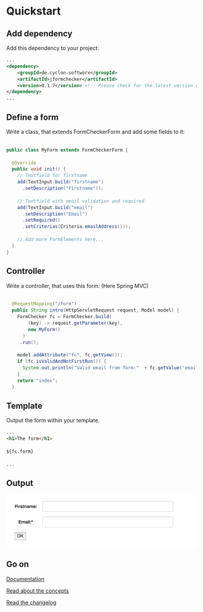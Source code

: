 # Quickstart


## Add dependency

Add this dependency to your project:

```xml
...
<dependency>
    <groupId>de.cyclon-softworx</groupId>
    <artifactId>jformchecker</artifactId>
    <version>0.1.7</version> <!-- Please check for the latest version on maven central or in the changelog! -->
</dependency>
...
```

## Define a form

Write a class, that extends FormCheckerForm and add some fields to it:


```Java

public class MyForm extends FormCheckerForm {

  @Override
  public void init() {
    // Textfield for firstname
    add(TextInput.build("firstname")
      .setDescription("Firstname"));

    // Textfield with email validation and required
    add(TextInput.build("email")
      .setDescription("Email")
      .setRequired()
      .setCriterias(Criteria.emailAddress()));
    
    // Add more FormElements here...
  }
}
```


## Controller

Write a controller, that uses this form: (Here Spring MVC)

```Java

  @RequestMapping("/form")
  public String intro(HttpServletRequest request, Model model) {
    FormChecker fc = FormChecker.build(
        (key) -> request.getParameter(key), 
        new MyForm()
      )
     .run();
    
    model.addAttribute("fc", fc.getView());
    if (fc.isValidAndNotFirstRun()) {
      System.out.println("Valid email from form:"  + fc.getValue("email"));
    }
    return "index";
  }

```


## Template

Output the form within your template.


```html
...
<h1>The form</h1>

${fc.form}

...
```


## Output

![Form Example](form_example.png "Form example output")


## Go on

[Documentation](start.md)

[Read about the concepts](concept.md)

[Read the changelog](CHANGELOG.md)

